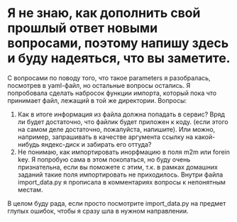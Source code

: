 # Я не знаю, как дополнить свой прошлый ответ новыми вопросами, поэтому напишу здесь и буду надеяться, что вы заметите.

С вопросами по поводу того, что такое parameters я разобралась, посмотрев в yaml-файл, но остальные вопросы остались.
Я попробовала сделать набросок функции импорта, который пока что принимает файл, лежащий в той же директории. Вопросы:
1) Как в итоге информация из файла должна попадать в сервис? Вряд ли будет достаточно, что файлик будет приложен к коду.
   (если этого на самом деле достаточно, пожалуйста, напишите). Или можно, например, запрашивать в качестве аргумента ссылку на какой-нибудь 
яндекс-диск и забирать его оттуда?
2) Не понимаю, как импортировать инорфмацию в поля m2m или forein key. Я попробую сама в этом покопаться, но буду очень признательна,
если вы поможете с этим, т.к. в рамках домашних заданий такие поля импортировать не приходилось. 
Внутри файла import_data.py я прописала в комментариях вопросы к непонятным местам. 

В целом буду рада, если просто посмотрите import_data.py на предмет глупых ошибок, чтобы я сразу шла в нужном направлении.
